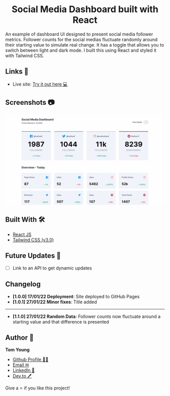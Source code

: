 <h1 align="center">Social Media Dashboard built with React</h1>

An example of dashboard UI designed to present social media follower metrics. Follower counts for the social medias fluctuate randomly around their starting value to simulate real change. It has a toggle that allows you to switch between light and dark mode. I built this using React and styled it with Tailwind CSS.

## Links 🌟

- Live site: [Try it out here 💻](https://thethomasy.github.io/social-media-dashboard/ 'Live View')

## Screenshots 📷

<p float="left">
  <img src="./screenshots/screenshot-GIF-desktop.gif">
<!--   <img src="./screenshots/screenshot-mobile.png" width="300px"> -->
</p>

## Built With 🛠

- [React JS](https://reactjs.org/)
- [Tailwind CSS (v3.0)](https://tailwindcss.com/)

## Future Updates 🎁

- [ ] Link to an API to get dynamic updates

## Changelog

- **[1.0.0] 17/01/22 Deployment**: Site deployed to GitHub Pages
- **[1.0.1] 27/01/22 Minor fixes**: Title added
---------------------------------------------------------------------
- **[1.1.0] 27/01/22 Random Data**: Follower counts now fluctuate around a starting value and that difference is presented

## Author 🧑

**Tom Young**

- [Github Profile 👨‍💻](https://github.com/TheThomasY)
- [Email ✉](mailto:tomyoungdev@gmail.com?subject=Hi 'Hi!')
- [LinkedIn 💼](https://www.linkedin.com/in/tom-young5555/)
- [Dev.to 🖊](https://dev.to/thetomy)

Give a ⭐️ if you like this project!
